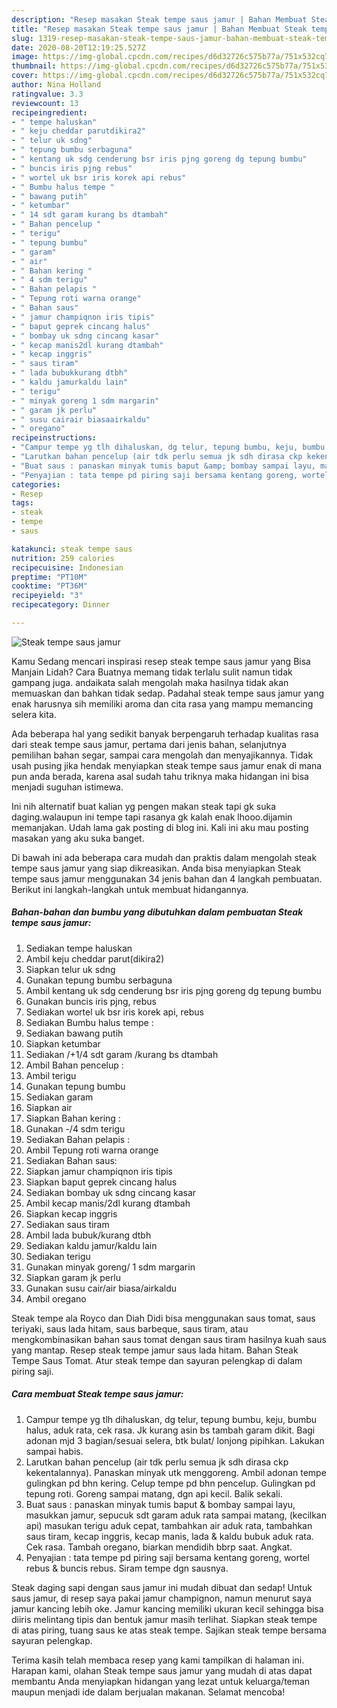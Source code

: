 ```yaml
---
description: "Resep masakan Steak tempe saus jamur | Bahan Membuat Steak tempe saus jamur Yang Enak Dan Mudah"
title: "Resep masakan Steak tempe saus jamur | Bahan Membuat Steak tempe saus jamur Yang Enak Dan Mudah"
slug: 1319-resep-masakan-steak-tempe-saus-jamur-bahan-membuat-steak-tempe-saus-jamur-yang-enak-dan-mudah
date: 2020-08-20T12:19:25.527Z
image: https://img-global.cpcdn.com/recipes/d6d32726c575b77a/751x532cq70/steak-tempe-saus-jamur-foto-resep-utama.jpg
thumbnail: https://img-global.cpcdn.com/recipes/d6d32726c575b77a/751x532cq70/steak-tempe-saus-jamur-foto-resep-utama.jpg
cover: https://img-global.cpcdn.com/recipes/d6d32726c575b77a/751x532cq70/steak-tempe-saus-jamur-foto-resep-utama.jpg
author: Nina Holland
ratingvalue: 3.3
reviewcount: 13
recipeingredient:
- " tempe haluskan"
- " keju cheddar parutdikira2"
- " telur uk sdng"
- " tepung bumbu serbaguna"
- " kentang uk sdg cenderung bsr iris pjng goreng dg tepung bumbu"
- " buncis iris pjng rebus"
- " wortel uk bsr iris korek api rebus"
- " Bumbu halus tempe "
- " bawang putih"
- " ketumbar"
- " 14 sdt garam kurang bs dtambah"
- " Bahan pencelup "
- " terigu"
- " tepung bumbu"
- " garam"
- " air"
- " Bahan kering "
- " 4 sdm terigu"
- " Bahan pelapis "
- " Tepung roti warna orange"
- " Bahan saus"
- " jamur champiqnon iris tipis"
- " baput geprek cincang halus"
- " bombay uk sdng cincang kasar"
- " kecap manis2dl kurang dtambah"
- " kecap inggris"
- " saus tiram"
- " lada bubukkurang dtbh"
- " kaldu jamurkaldu lain"
- " terigu"
- " minyak goreng 1 sdm margarin"
- " garam jk perlu"
- " susu cairair biasaairkaldu"
- " oregano"
recipeinstructions:
- "Campur tempe yg tlh dihaluskan, dg telur, tepung bumbu, keju, bumbu halus, aduk rata, cek rasa. Jk kurang asin bs tambah garam dikit. Bagi adonan mjd 3 bagian/sesuai selera, btk bulat/ lonjong pipihkan. Lakukan sampai habis."
- "Larutkan bahan pencelup (air tdk perlu semua jk sdh dirasa ckp kekentalannya). Panaskan minyak utk menggoreng. Ambil adonan tempe gulingkan pd bhn kering. Celup tempe pd bhn pencelup. Gulingkan pd tepung roti. Goreng sampai matang, dgn api kecil. Balik sekali."
- "Buat saus : panaskan minyak tumis baput &amp; bombay sampai layu, masukkan jamur, sepucuk sdt garam aduk rata sampai matang, (kecilkan api) masukan terigu aduk cepat, tambahkan air aduk rata, tambahkan saus tiram, kecap inggris, kecap manis, lada &amp; kaldu bubuk aduk rata. Cek rasa. Tambah oregano, biarkan mendidih bbrp saat. Angkat."
- "Penyajian : tata tempe pd piring saji bersama kentang goreng, wortel rebus &amp; buncis rebus. Siram tempe dgn sausnya."
categories:
- Resep
tags:
- steak
- tempe
- saus

katakunci: steak tempe saus 
nutrition: 259 calories
recipecuisine: Indonesian
preptime: "PT10M"
cooktime: "PT36M"
recipeyield: "3"
recipecategory: Dinner

---
```



![Steak tempe saus jamur](https://img-global.cpcdn.com/recipes/d6d32726c575b77a/751x532cq70/steak-tempe-saus-jamur-foto-resep-utama.jpg)

Kamu Sedang mencari inspirasi resep steak tempe saus jamur yang Bisa Manjain Lidah? Cara Buatnya memang tidak terlalu sulit namun tidak gampang juga. andaikata salah mengolah maka hasilnya tidak akan memuaskan dan bahkan tidak sedap. Padahal steak tempe saus jamur yang enak harusnya sih memiliki aroma dan cita rasa yang mampu memancing selera kita.

Ada beberapa hal yang sedikit banyak berpengaruh terhadap kualitas rasa dari steak tempe saus jamur, pertama dari jenis bahan, selanjutnya pemilihan bahan segar, sampai cara mengolah dan menyajikannya. Tidak usah pusing jika hendak menyiapkan steak tempe saus jamur enak di mana pun anda berada, karena asal sudah tahu triknya maka hidangan ini bisa menjadi suguhan istimewa.

Ini nih alternatif buat kalian yg pengen makan steak tapi gk suka daging.walaupun ini tempe tapi rasanya gk kalah enak lhooo.dijamin memanjakan. Udah lama gak posting di blog ini. Kali ini aku mau posting masakan yang aku suka banget.


Di bawah ini ada beberapa cara mudah dan praktis dalam mengolah steak tempe saus jamur yang siap dikreasikan. Anda bisa menyiapkan Steak tempe saus jamur menggunakan 34 jenis bahan dan 4 langkah pembuatan. Berikut ini langkah-langkah untuk membuat hidangannya.

<!--inarticleads1-->

##### Bahan-bahan dan bumbu yang dibutuhkan dalam pembuatan Steak tempe saus jamur:

1. Sediakan  tempe haluskan
1. Ambil  keju cheddar parut(dikira2)
1. Siapkan  telur uk sdng
1. Gunakan  tepung bumbu serbaguna
1. Ambil  kentang uk sdg cenderung bsr iris pjng goreng dg tepung bumbu
1. Gunakan  buncis iris pjng, rebus
1. Sediakan  wortel uk bsr iris korek api, rebus
1. Sediakan  Bumbu halus tempe :
1. Sediakan  bawang putih
1. Siapkan  ketumbar
1. Sediakan  /+1/4 sdt garam /kurang bs dtambah
1. Ambil  Bahan pencelup :
1. Ambil  terigu
1. Gunakan  tepung bumbu
1. Sediakan  garam
1. Siapkan  air
1. Siapkan  Bahan kering :
1. Gunakan  -/4 sdm terigu
1. Sediakan  Bahan pelapis :
1. Ambil  Tepung roti warna orange
1. Sediakan  Bahan saus:
1. Siapkan  jamur champiqnon iris tipis
1. Siapkan  baput geprek cincang halus
1. Sediakan  bombay uk sdng cincang kasar
1. Ambil  kecap manis/2dl kurang dtambah
1. Siapkan  kecap inggris
1. Sediakan  saus tiram
1. Ambil  lada bubuk/kurang dtbh
1. Sediakan  kaldu jamur/kaldu lain
1. Sediakan  terigu
1. Gunakan  minyak goreng/ 1 sdm margarin
1. Siapkan  garam jk perlu
1. Gunakan  susu cair/air biasa/airkaldu
1. Ambil  oregano


Steak tempe ala Royco dan Diah Didi bisa menggunakan saus tomat, saus teriyaki, saus lada hitam, saus barbeque, saus tiram, atau mengkombinasikan bahan saus tomat dengan saus tiram hasilnya kuah saus yang mantap. Resep steak tempe jamur saus lada hitam. Bahan  Steak Tempe Saus Tomat. Atur steak tempe dan sayuran pelengkap di dalam piring saji. 

<!--inarticleads2-->

##### Cara membuat Steak tempe saus jamur:

1. Campur tempe yg tlh dihaluskan, dg telur, tepung bumbu, keju, bumbu halus, aduk rata, cek rasa. Jk kurang asin bs tambah garam dikit. Bagi adonan mjd 3 bagian/sesuai selera, btk bulat/ lonjong pipihkan. Lakukan sampai habis.
1. Larutkan bahan pencelup (air tdk perlu semua jk sdh dirasa ckp kekentalannya). Panaskan minyak utk menggoreng. Ambil adonan tempe gulingkan pd bhn kering. Celup tempe pd bhn pencelup. Gulingkan pd tepung roti. Goreng sampai matang, dgn api kecil. Balik sekali.
1. Buat saus : panaskan minyak tumis baput &amp; bombay sampai layu, masukkan jamur, sepucuk sdt garam aduk rata sampai matang, (kecilkan api) masukan terigu aduk cepat, tambahkan air aduk rata, tambahkan saus tiram, kecap inggris, kecap manis, lada &amp; kaldu bubuk aduk rata. Cek rasa. Tambah oregano, biarkan mendidih bbrp saat. Angkat.
1. Penyajian : tata tempe pd piring saji bersama kentang goreng, wortel rebus &amp; buncis rebus. Siram tempe dgn sausnya.


Steak daging sapi dengan saus jamur ini mudah dibuat dan sedap! Untuk saus jamur, di resep saya pakai jamur champignon, namun menurut saya jamur kancing lebih oke. Jamur kancing memiliki ukuran kecil sehingga bisa diiris melintang tipis dan bentuk jamur masih terlihat. Siapkan steak tempe di atas piring, tuang saus ke atas steak tempe. Sajikan steak tempe bersama sayuran pelengkap. 

Terima kasih telah membaca resep yang kami tampilkan di halaman ini. Harapan kami, olahan Steak tempe saus jamur yang mudah di atas dapat membantu Anda menyiapkan hidangan yang lezat untuk keluarga/teman maupun menjadi ide dalam berjualan makanan. Selamat mencoba!
